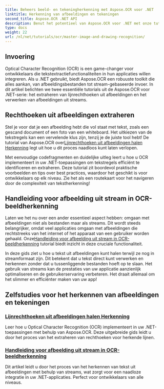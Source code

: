 ```yaml
---
title: Beheers beeld- en tekeningherkenning met Aspose.OCR voor .NET
linktitle: Herkenning van afbeeldingen en tekeningen
second_title: Aspose.OCR .NET API
description: Benut het potentieel van Aspose.OCR voor .NET met onze tutorials over het herkennen van afbeeldingen en tekeningen. Zo kunt u moeiteloos tekst extraheren in uw toepassingen.
type: docs
weight: 22
url: /nl/net/tutorials/ocr/master-image-and-drawing-recognition/
---
```

## Invoering

Optical Character Recognition (OCR) is een game-changer voor ontwikkelaars die tekstextractiefunctionaliteiten in hun applicaties willen integreren. Als u .NET gebruikt, biedt Aspose.OCR een robuuste toolkit die alles aankan, van afbeeldingsbestanden tot stream-gebaseerde invoer. In dit artikel belichten we twee essentiële tutorials uit de Aspose.OCR voor .NET-serie: het extraheren van lijnrechthoeken uit afbeeldingen en het verwerken van afbeeldingen uit streams. 

## Rechthoeken uit afbeeldingen extraheren

 Stel je voor dat je een afbeelding hebt die vol staat met tekst, zoals een gescand document of een foto van een whiteboard. Het uitkiezen van de tekstregels kan een vervelende klus zijn, tenzij je de juiste tool hebt! De tutorial van Aspose.OCR over[Lijnrechthoeken uit afbeeldingen halen Herkenning](./line-rectangles-from-images-recognition/) legt uit hoe u dit proces naadloos kunt laten verlopen.

Met eenvoudige codefragmenten en duidelijke uitleg leert u hoe u OCR implementeert in uw .NET-toepassingen om tekstregels efficiënt te identificeren en extraheren. Deze tutorial zit boordevol praktische voorbeelden en tips over best practices, waardoor het geschikt is voor ontwikkelaars op elk niveau. Zie het als een routekaart voor het navigeren door de complexiteit van tekstherkenning!

## Handleiding voor afbeelding uit stream in OCR-beeldherkenning

Laten we het nu over een ander essentieel aspect hebben: omgaan met afbeeldingen niet als bestanden maar als streams. Dit wordt steeds belangrijker, omdat veel applicaties omgaan met afbeeldingen die rechtstreeks van het internet of het apparaat van een gebruiker worden gehaald. Onze[Handleiding voor afbeelding uit stream in OCR-beeldherkenning](./guide-to-image-from-stream/) tutorial biedt inzicht in deze cruciale functionaliteit.

In deze gids ziet u hoe u tekst uit afbeeldingen kunt halen terwijl ze nog in streamformaat zijn. Dit betekent dat u tekst direct kunt verwerken en herkennen zonder dat u tussenliggende bestanden hoeft op te slaan. Het gebruik van streams kan de prestaties van uw applicatie aanzienlijk optimaliseren en de gebruikerservaring verbeteren. Het draait allemaal om het slimmer en efficiënter maken van uw app!

## Zelfstudies voor het herkennen van afbeeldingen en tekeningen
### [Lijnrechthoeken uit afbeeldingen halen Herkenning](./line-rectangles-from-images-recognition/)
Leer hoe u Optical Character Recognition (OCR) implementeert in uw .NET-toepassingen met behulp van Aspose.OCR. Deze uitgebreide gids leidt u door het proces van het extraheren van rechthoeken voor herkende lijnen.
### [Handleiding voor afbeelding uit stream in OCR-beeldherkenning](./guide-to-image-from-stream/)
Dit artikel leidt u door het proces van het herkennen van tekst uit afbeeldingen met behulp van streams, wat zorgt voor een naadloze integratie in uw .NET-applicaties. Perfect voor ontwikkelaars van alle niveaus.